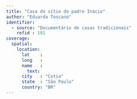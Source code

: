 ```yaml
---
title: "Casa do sítio do padre Inácio"
author: "Eduarda Toscano"
identifier:
  - source: "Documentário de casas tradicionais"
    refid : 101
coverage:
  spatial:
    location:
      lat    :
      long   :
      name   :
        text:
      city   : "Cotia"
      state  : "São Paulo"
      country: "BR"
---
```


